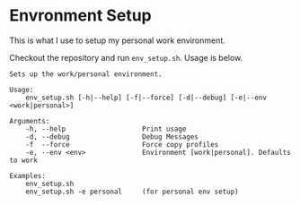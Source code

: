 # Envronment Setup

This is what I use to setup my personal work environment.

Checkout the repository and run `env_setup.sh`. Usage is below.

```
Sets up the work/personal environment.

Usage:
    env_setup.sh [-h|--help] [-f|--force] [-d|--debug] [-e|--env <work|personal>]

Arguments:
    -h, --help                   Print usage
    -d, --debug                  Debug Messages
    -f  --force                  Force copy profiles
    -e, --env <env>              Environment [work|personal]. Defaults to work

Examples:
    env_setup.sh
    env_setup.sh -e personal     (for personal env setup)

```
